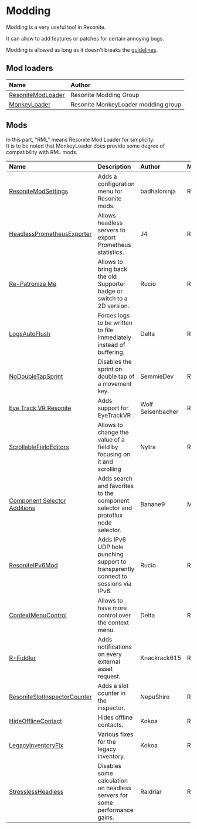 # Modding

Modding is a very useful tool in Resonite.

It can allow to add features or patches for certain annoying bugs.

Modding is allowed as long as it doesn't breaks the [guidelines](https://resonite.com/policies/).

## Mod loaders

| Name                                                                                    | Author                              |
|:----------------------------------------------------------------------------------------|:------------------------------------|
| [ResoniteModLoader](https://github.com/resonite-modding-group/ResoniteModLoader)        | Resonite Modding Group              |
| [MonkeyLoader](https://github.com/ResoniteModdingGroup/MonkeyLoader.GamePacks.Resonite) | Resonite MonkeyLoader modding group |

## Mods

In this part, "RML" means Resonite Mod Loader for simplicity.  
It is to be noted that MonkeyLoader does provide some degree of compatibility with RML mods.

| Name                                                                                               | Description                                                                        | Author            | Mod Loader   |
|:---------------------------------------------------------------------------------------------------|:-----------------------------------------------------------------------------------|:------------------|:-------------|
| [ResoniteModSettings](https://github.com/badhaloninja/ResoniteModSettings)                         | Adds a configuration menu for Resonite mods.                                       | badhaloninja      | RML          |
| [HeadlessPrometheusExporter](https://g.j4.lc/general-stuff/resonite/headless-prometheus-exporter)  | Allows headless servers to export Prometheus statistics.                           | J4                | RML          |
| [Re-Patronize Me](https://github.com/bontebok/Re-Patreonize-Me/)                                   | Allows to bring back the old Supporter badge or switch to a 2D version.            | Rucio             | RML          |
| [LogsAutoFlush](https://github.com/XDelta/LogAutoFlush/)                                           | Forces logs to be written to file immediately instead of buffering.                | Delta             | RML          |
| [NoDoubleTapSprint](https://github.com/SemmieDev/NoDoubleTapSprint)                                | Disables the sprint on double tap of a movement key.                               | SemmieDev         | RML          |
| [Eye Track VR Resonite](https://github.com/Wolf-Seisenbacher/EyeTrackVRResonite)                   | Adds support for EyeTrackVR                                                        | Wolf Seisenbacher | RML          |
| [ScrollableFieldEditors](https://github.com/Nytra/ResoniteScrollableFieldEditors)                  | Allows to change the value of a field by focusing on it and scrolling              | Nytra             | RML          |
| [Component Selector Additions](https://github.com/ResoniteModdingGroup/ComponentSelectorAdditions) | Adds search and favorites to the component selector and protoflux node selector.   | Banane9           | MonkeyLoader |
| [ResoniteIPv6Mod ](https://github.com/bontebok/ResoniteIPv6Mod/)                                   | Adds IPv6 UDP hole punching support to transparently connect to sessions via IPv6. | Rucio             | RML          |
| [ContextMenuControl](https://github.com/XDelta/ContextMenuControl)                                 | Allows to have more control over the context menu.                                 | Delta             | RML          |
| [R-Fiddler](https://github.com/HGCommunity/R-Fiddler/)                                             | Adds notifications on every external asset request.                                | Knackrack615      | RML          |
| [ResoniteSlotInspectorCounter](https://github.com/NepuShiro/ResoniteSlotInspectorCounter)          | Adds a slot counter in the inspector.                                              | NepuShiro         | RML          |
| [HideOfflineContact](https://github.com/rassi0429/HideOfflineContact)                              | Hides offline contacts.                                                            | Kokoa             | RML          |
| [LegacyInventoryFix](https://github.com/rassi0429/LegacyInventoryFix)                              | Various fixes for the legacy inventory.                                            | Kokoa             | RML          |
| [StresslessHeadless](https://github.com/Raidriar796/StresslessHeadless/)                           | Disables some calculation on headless servers for some performance gains.          | Raidriar          | RML          |
